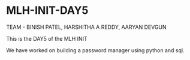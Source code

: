 # MLH-INIT-DAY5
TEAM - BINISH PATEL, HARSHITHA A REDDY, AARYAN DEVGUN

This is the DAY5 of the MLH INIT

We have worked on building a password manager using python and sql. 
